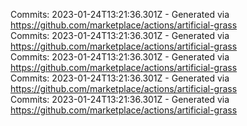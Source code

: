 Commits: 2023-01-24T13:21:36.301Z - Generated via https://github.com/marketplace/actions/artificial-grass
<br>
Commits: 2023-01-24T13:21:36.301Z - Generated via https://github.com/marketplace/actions/artificial-grass
<br>
Commits: 2023-01-24T13:21:36.301Z - Generated via https://github.com/marketplace/actions/artificial-grass
<br>
Commits: 2023-01-24T13:21:36.301Z - Generated via https://github.com/marketplace/actions/artificial-grass
<br>
Commits: 2023-01-24T13:21:36.301Z - Generated via https://github.com/marketplace/actions/artificial-grass
<br>
